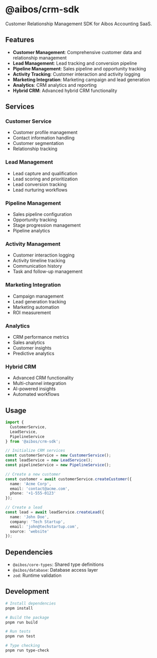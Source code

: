# @aibos/crm-sdk

Customer Relationship Management SDK for Aibos Accounting SaaS.

## Features

- **Customer Management**: Comprehensive customer data and relationship management
- **Lead Management**: Lead tracking and conversion pipeline
- **Pipeline Management**: Sales pipeline and opportunity tracking
- **Activity Tracking**: Customer interaction and activity logging
- **Marketing Integration**: Marketing campaign and lead generation
- **Analytics**: CRM analytics and reporting
- **Hybrid CRM**: Advanced hybrid CRM functionality

## Services

### Customer Service
- Customer profile management
- Contact information handling
- Customer segmentation
- Relationship tracking

### Lead Management
- Lead capture and qualification
- Lead scoring and prioritization
- Lead conversion tracking
- Lead nurturing workflows

### Pipeline Management
- Sales pipeline configuration
- Opportunity tracking
- Stage progression management
- Pipeline analytics

### Activity Management
- Customer interaction logging
- Activity timeline tracking
- Communication history
- Task and follow-up management

### Marketing Integration
- Campaign management
- Lead generation tracking
- Marketing automation
- ROI measurement

### Analytics
- CRM performance metrics
- Sales analytics
- Customer insights
- Predictive analytics

### Hybrid CRM
- Advanced CRM functionality
- Multi-channel integration
- AI-powered insights
- Automated workflows

## Usage

```typescript
import { 
  CustomerService, 
  LeadService, 
  PipelineService 
} from '@aibos/crm-sdk';

// Initialize CRM services
const customerService = new CustomerService();
const leadService = new LeadService();
const pipelineService = new PipelineService();

// Create a new customer
const customer = await customerService.createCustomer({
  name: 'Acme Corp',
  email: 'contact@acme.com',
  phone: '+1-555-0123'
});

// Create a lead
const lead = await leadService.createLead({
  name: 'John Doe',
  company: 'Tech Startup',
  email: 'john@techstartup.com',
  source: 'website'
});
```

## Dependencies

- `@aibos/core-types`: Shared type definitions
- `@aibos/database`: Database access layer
- `zod`: Runtime validation

## Development

```bash
# Install dependencies
pnpm install

# Build the package
pnpm run build

# Run tests
pnpm run test

# Type checking
pnpm run type-check
``` 